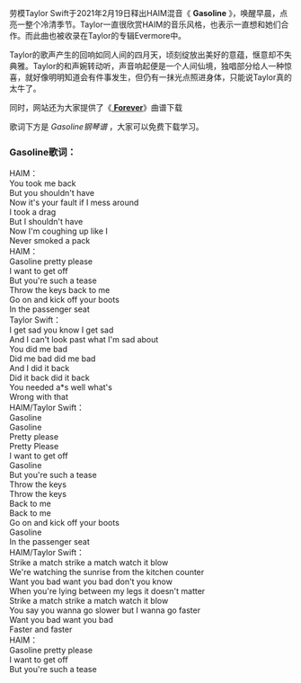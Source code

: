 

劳模Taylor Swift于2021年2月19日释出HAIM混音《 **Gasoline**
》，唤醒早晨，点亮一整个冷清季节。Taylor一直很欣赏HAIM的音乐风格，也表示一直想和她们合作。而此曲也被收录在Taylor的专辑Evermore中。

Taylor的歌声产生的回响如同人间的四月天，顷刻绽放出美好的意蕴，惬意却不失典雅。Taylor的和声婉转动听，声音响起便是一个人间仙境，独唱部分给人一种惊喜，就好像明明知道会有件事发生，但仍有一抹光点照进身体，只能说Taylor真的太牛了。

同时，网站还为大家提供了《[ **Forever**](Music-3306-Forever-Haim.html "Forever")》曲谱下载

歌词下方是 _Gasoline钢琴谱_ ，大家可以免费下载学习。

### Gasoline歌词：

HAIM：  
You took me back  
But you shouldn't have  
Now it's your fault if I mess around  
I took a drag  
But I shouldn't have  
Now I'm coughing up like I  
Never smoked a pack  
HAIM：  
Gasoline pretty please  
I want to get off  
But you're such a tease  
Throw the keys back to me  
Go on and kick off your boots  
In the passenger seat  
Taylor Swift：  
I get sad you know I get sad  
And I can't look past what I'm sad about  
You did me bad  
Did me bad did me bad  
And I did it back  
Did it back did it back  
You needed a*s well what's  
Wrong with that  
HAIM/Taylor Swift：  
Gasoline  
Gasoline  
Pretty please  
Pretty Please  
I want to get off  
Gasoline  
But you're such a tease  
Throw the keys  
Throw the keys  
Back to me  
Back to me  
Go on and kick off your boots  
Gasoline  
In the passenger seat  
HAIM/Taylor Swift：  
Strike a match strike a match watch it blow  
We're watching the sunrise from the kitchen counter  
Want you bad want you bad don't you know  
When you're lying between my legs it doesn't matter  
Strike a match strike a match watch it blow  
You say you wanna go slower but I wanna go faster  
Want you bad want you bad  
Faster and faster  
HAIM：  
Gasoline pretty please  
I want to get off  
But you're such a tease

